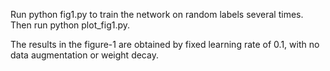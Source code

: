 


Run python fig1.py to train the network on random labels several times. Then run python plot_fig1.py. 


The results in the figure-1 are obtained by fixed learning rate of 0.1, with
no data augmentation or weight decay.